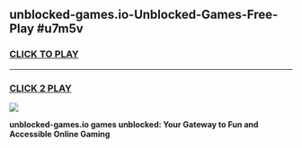 
## unblocked-games.io-Unblocked-Games-Free-Play #u7m5v
<h3>
<a href="https://us.freeplayer.one?title=unblocked-games.io&ref=9M">CLICK TO PLAY</a></h3>
<hr>

<h3>
<a href="https://us.freeplayer.one?title=unblocked-games.io&ref=9M">CLICK 2 PLAY</a>
  
</h3>

<a href="https://us.freeplayer.one?title=unblocked-games.io&ref=9M"><img src="https://clearcache.store/games.png"></a>


**unblocked-games.io games unblocked: Your Gateway to Fun and Accessible Online Gaming**
